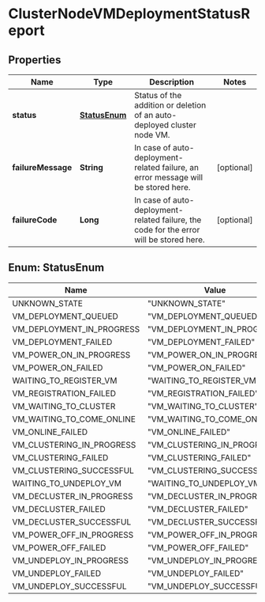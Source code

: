 # ClusterNodeVMDeploymentStatusReport

## Properties
Name | Type | Description | Notes
------------ | ------------- | ------------- | -------------
**status** | [**StatusEnum**](#StatusEnum) | Status of the addition or deletion of an auto-deployed cluster node VM.  | 
**failureMessage** | **String** | In case of auto-deployment-related failure, an error message will be stored here.  |  [optional]
**failureCode** | **Long** | In case of auto-deployment-related failure, the code for the error will be stored here.  |  [optional]

<a name="StatusEnum"></a>
## Enum: StatusEnum
Name | Value
---- | -----
UNKNOWN_STATE | &quot;UNKNOWN_STATE&quot;
VM_DEPLOYMENT_QUEUED | &quot;VM_DEPLOYMENT_QUEUED&quot;
VM_DEPLOYMENT_IN_PROGRESS | &quot;VM_DEPLOYMENT_IN_PROGRESS&quot;
VM_DEPLOYMENT_FAILED | &quot;VM_DEPLOYMENT_FAILED&quot;
VM_POWER_ON_IN_PROGRESS | &quot;VM_POWER_ON_IN_PROGRESS&quot;
VM_POWER_ON_FAILED | &quot;VM_POWER_ON_FAILED&quot;
WAITING_TO_REGISTER_VM | &quot;WAITING_TO_REGISTER_VM&quot;
VM_REGISTRATION_FAILED | &quot;VM_REGISTRATION_FAILED&quot;
VM_WAITING_TO_CLUSTER | &quot;VM_WAITING_TO_CLUSTER&quot;
VM_WAITING_TO_COME_ONLINE | &quot;VM_WAITING_TO_COME_ONLINE&quot;
VM_ONLINE_FAILED | &quot;VM_ONLINE_FAILED&quot;
VM_CLUSTERING_IN_PROGRESS | &quot;VM_CLUSTERING_IN_PROGRESS&quot;
VM_CLUSTERING_FAILED | &quot;VM_CLUSTERING_FAILED&quot;
VM_CLUSTERING_SUCCESSFUL | &quot;VM_CLUSTERING_SUCCESSFUL&quot;
WAITING_TO_UNDEPLOY_VM | &quot;WAITING_TO_UNDEPLOY_VM&quot;
VM_DECLUSTER_IN_PROGRESS | &quot;VM_DECLUSTER_IN_PROGRESS&quot;
VM_DECLUSTER_FAILED | &quot;VM_DECLUSTER_FAILED&quot;
VM_DECLUSTER_SUCCESSFUL | &quot;VM_DECLUSTER_SUCCESSFUL&quot;
VM_POWER_OFF_IN_PROGRESS | &quot;VM_POWER_OFF_IN_PROGRESS&quot;
VM_POWER_OFF_FAILED | &quot;VM_POWER_OFF_FAILED&quot;
VM_UNDEPLOY_IN_PROGRESS | &quot;VM_UNDEPLOY_IN_PROGRESS&quot;
VM_UNDEPLOY_FAILED | &quot;VM_UNDEPLOY_FAILED&quot;
VM_UNDEPLOY_SUCCESSFUL | &quot;VM_UNDEPLOY_SUCCESSFUL&quot;
